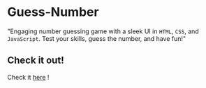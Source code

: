 # Guess-Number
"Engaging number guessing game with a sleek UI in `HTML`, `CSS`, and `JavaScript`. Test your skills, guess the number, and have fun!"

## Check it out!
Check it [here](https://guess-number-game-manish.netlify.app/) !
